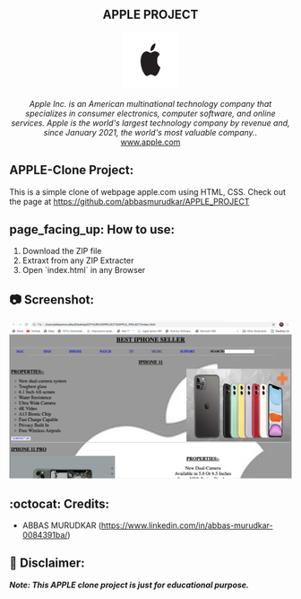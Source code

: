 <h2 align="center">APPLE PROJECT </h2>
<p align="center">
<img src="images/apple.png" alt="flipkart" height="100" width="100" ><br><br>
<i>
Apple Inc. is an American multinational technology company that specializes in consumer electronics, computer software, and online services. Apple is the world's largest technology company by revenue and, since January 2021, the world's most valuable company..
</i><br>
<a href="https://www.apple.com">www.apple.com</a><br>
</p>
<h2>APPLE-Clone Project:</h2>

This is a simple clone of webpage apple.com using HTML, CSS. Check out the page at
https://github.com/abbasmurudkar/APPLE_PROJECT

<h2>page_facing_up: How to use:</h2>
<ol>
  <li>Download the ZIP file</li>
  <li>Extraxt from any ZIP Extracter</li>
  <li>Open `index.html` in any Browser</li>
  </ol>

## :camera: Screenshot:
<a href="https://www.github.com/abbasmurudkar">
  <img src="images/APPLESS.png">
  </a>

## :octocat: Credits:

- ABBAS MURUDKAR (https://www.linkedin.com/in/abbas-murudkar-0084391ba/)

## :memo: Disclaimer:

**_Note: This APPLE clone project is just for educational purpose._**

